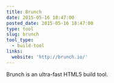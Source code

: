 ```yaml
---
title: Brunch
date: 2015-05-16 18:47:00
posted_date: 2015-05-16 18:47:00
type: tool
slug: brunch
tool_type: 
  - build-tool
links:
  website: 'http://brunch.io/'
---
```



Brunch is an ultra-fast HTML5 build tool.